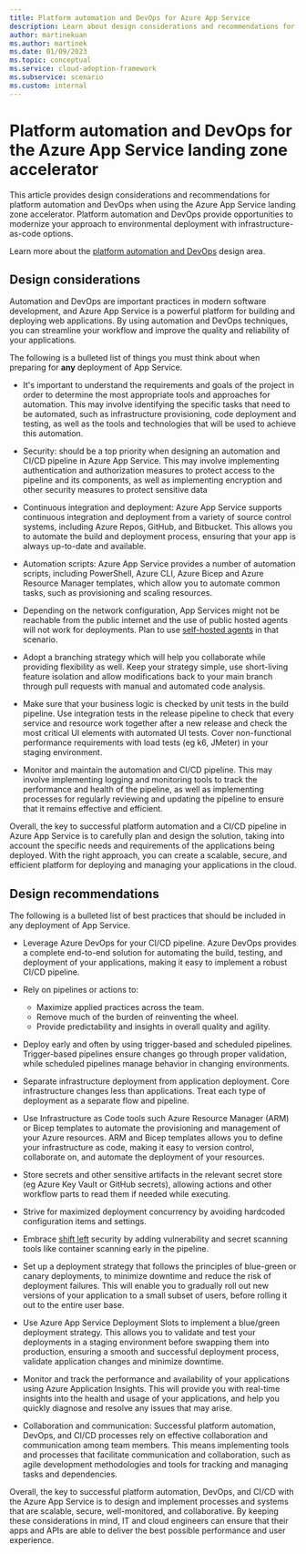 ```yaml
---
title: Platform automation and DevOps for Azure App Service
description: Learn about design considerations and recommendations for platform automation and DevOps in the Azure App Service landing zone accelerator
author: martinekuan
ms.author: martinek
ms.date: 01/09/2023
ms.topic: conceptual
ms.service: cloud-adoption-framework
ms.subservice: scenario
ms.custom: internal
---
```


# Platform automation and DevOps for the Azure App Service landing zone accelerator

This article provides design considerations and recommendations for platform automation and DevOps when using the Azure App Service landing zone accelerator. Platform automation and DevOps provide opportunities to modernize your approach to environmental deployment with infrastructure-as-code options.

Learn more about the [platform automation and DevOps](../../../ready/landing-zone/design-area/platform-automation-devops.md) design area.

## Design considerations

Automation and DevOps are important practices in modern software development, and Azure App Service is a powerful platform for building and deploying web applications. By using automation and DevOps techniques, you can streamline your workflow and improve the quality and reliability of your applications.

The following is a bulleted list of things you must think about when preparing for **any** deployment of App Service.
- It's important to understand the requirements and goals of the project in order to determine the most appropriate tools and approaches for automation. This may involve identifying the specific tasks that need to be automated, such as infrastructure provisioning, code deployment and testing, as well as the tools and technologies that will be used to achieve this automation.
- Security: should be a top priority when designing an automation and CI/CD pipeline in Azure App Service. This may involve implementing authentication and authorization measures to protect access to the pipeline and its components, as well as implementing encryption and other security measures to protect sensitive data
- Continuous integration and deployment: Azure App Service supports continuous integration and deployment from a variety of source control systems, including Azure Repos, GitHub, and Bitbucket. This allows you to automate the build and deployment process, ensuring that your app is always up-to-date and available.
- Automation scripts: Azure App Service provides a number of automation scripts, including PowerShell, Azure CLI, Azure Bicep and Azure Resource Manager templates, which allow you to automate common tasks, such as provisioning and scaling resources.
- Depending on the network configuration, App Services might not be reachable from the public internet and the use of public hosted agents will not work for deployments. Plan to use [self-hosted agents](https://azure.github.io/AppService/2021/01/04/deploying-to-network-secured-sites.html) in that scenario.
- Adopt a branching strategy which will help you collaborate while providing flexibility as well. Keep your strategy simple, use short-living feature isolation and allow modifications back to your main branch through pull requests with manual and automated code analysis.
- Make sure that your business logic is checked by unit tests in the build pipeline. Use integration tests in the release pipeline to check that every service and resource work together after a new release and check the most critical UI elements with automated UI tests. Cover non-functional performance requirements with load tests (eg k6, JMeter) in your staging environment.

- Monitor and maintain the automation and CI/CD pipeline. This may involve implementing logging and monitoring tools to track the performance and health of the pipeline, as well as implementing processes for regularly reviewing and updating the pipeline to ensure that it remains effective and efficient.

Overall, the key to successful platform automation and a CI/CD pipeline in Azure App Service is to carefully plan and design the solution, taking into account the specific needs and requirements of the applications being deployed. With the right approach, you can create a scalable, secure, and efficient platform for deploying and managing your applications in the cloud.


## Design recommendations

The following is a bulleted list of best practices that should be included in any deployment of App Service.

- Leverage Azure DevOps for your CI/CD pipeline. Azure DevOps provides a complete end-to-end solution for automating the build, testing, and deployment of your applications, making it easy to implement a robust CI/CD pipeline.

- Rely on pipelines or actions to:
    - Maximize applied practices across the team.
    - Remove much of the burden of reinventing the wheel.
    - Provide predictability and insights in overall quality and agility.
- Deploy early and often by using trigger-based and scheduled pipelines. Trigger-based pipelines ensure changes go through proper validation, while scheduled pipelines manage behavior in changing environments.
- Separate infrastructure deployment from application deployment. Core infrastructure changes less than applications. Treat each type of deployment as a separate flow and pipeline.
- Use Infrastructure as Code tools such Azure Resource Manager (ARM) or Bicep templates to automate the provisioning and management of your Azure resources. ARM and Bicep templates allows you to define your infrastructure as code, making it easy to version control, collaborate on, and automate the deployment of your resources.

- Store secrets and other sensitive artifacts in the relevant secret store (eg Azure Key Vault or GitHub secrets), allowing actions and other workflow parts to read them if needed while executing.
-  Strive for maximized deployment concurrency by avoiding hardcoded configuration items and settings.
-  Embrace [shift left](/azure/devops/learn/devops-at-microsoft/shift-left-make-testing-fast-reliable) security by adding vulnerability and secret scanning tools like container scanning early in the pipeline.
-  Set up a deployment strategy that follows the principles of blue-green or canary deployments, to minimize downtime and reduce the risk of deployment failures. This will enable you to gradually roll out new versions of your application to a small subset of users, before rolling it out to the entire user base.
-  Use Azure App Service Deployment Slots to implement a blue/green deployment strategy. This allows you to validate and test your deployments in a staging environment before swapping them into production, ensuring a smooth and successful deployment process, validate application changes and minimize downtime.
- Monitor and track the performance and availability of your applications using Azure Application Insights. This will provide you with real-time insights into the health and usage of your applications, and help you quickly diagnose and resolve any issues that may arise.

- Collaboration and communication: Successful platform automation, DevOps, and CI/CD processes rely on effective collaboration and communication among team members. This means implementing tools and processes that facilitate communication and collaboration, such as agile development methodologies and tools for tracking and managing tasks and dependencies.

Overall, the key to successful platform automation, DevOps, and CI/CD with the Azure App Service is to design and implement processes and systems that are scalable, secure, well-monitored, and collaborative. By keeping these considerations in mind, IT and cloud engineers can ensure that their apps and APIs are able to deliver the best possible performance and user experience.
